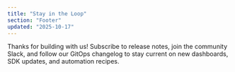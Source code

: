 ```yaml
---
title: "Stay in the Loop"
section: "Footer"
updated: "2025-10-17"
---
```

Thanks for building with us! Subscribe to release notes, join the community Slack, and follow our GitOps changelog to
stay current on new dashboards, SDK updates, and automation recipes.
